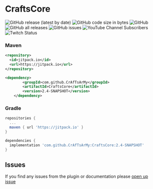 # CraftsCore
![GitHub release (latest by date)](https://img.shields.io/github/v/release/CrAfTsArMy/CraftsCore)
![GitHub code size in bytes](https://img.shields.io/github/languages/code-size/CrAfTsArMy/CraftsCore)
![GitHub](https://img.shields.io/github/license/CrAfTsArMy/CraftsCore)
![GitHub all releases](https://img.shields.io/github/downloads/CrAfTsArMy/CraftsCore/total)
![GitHub issues](https://img.shields.io/github/issues-raw/CrAfTsArMy/CraftsCore)
![YouTube Channel Subscribers](https://img.shields.io/youtube/channel/subscribers/UCtBJZHmZqOvWJ0t8hjhWSAA?label=CraftsCodesArmy&style=flat)
![Twitch Status](https://img.shields.io/twitch/status/crafts__army?label=CrAfTs__ArMy)

### Maven
```xml
<repository>
  <id>jitpack.io</id>
  <url>https://jitpack.io</url>
</repository>
```
```xml
<dependency>
	    <groupId>com.github.CrAfTsArMy</groupId>
	    <artifactId>CraftsCore</artifactId>
	    <version>2.4-SNAPSHOT</version>
	</dependency>
```

### Gradle
```gradle
repositories {
  ...
  maven { url 'https://jitpack.io' }
}
```
```gradle
dependencies {
  implementation 'com.github.CrAfTsArMy:CraftsCore:2.4-SNAPSHOT'
}
```

## Issues
If you find any issues from the plugin or documentation please [open up issue](https://github.com/CrAfTsArMy/HypeAPI/issues)
